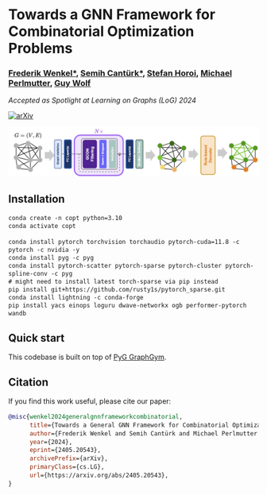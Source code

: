 # Towards a GNN Framework for Combinatorial Optimization Problems

### [Frederik Wenkel*](https://wenkelf.github.io/), [Semih Cantürk*](https://semihcanturk.github.io/), [Stefan Horoi](https://shoroi.github.io/), [Michael Perlmutter](https://sites.google.com/view/perlmutma/home), [Guy Wolf](https://guywolf.org/)

_Accepted as Spotlight at Learning on Graphs (LoG) 2024_

[![arXiv](https://img.shields.io/badge/arXiv-2405.20543-b31b1b.svg)](https://arxiv.org/abs/2405.20543)

![img](GCON.jpg)

## Installation

```
conda create -n copt python=3.10
conda activate copt

conda install pytorch torchvision torchaudio pytorch-cuda=11.8 -c pytorch -c nvidia -y
conda install pyg -c pyg
conda install pytorch-scatter pytorch-sparse pytorch-cluster pytorch-spline-conv -c pyg
# might need to install latest torch-sparse via pip instead
pip install git+https://github.com/rusty1s/pytorch_sparse.git
conda install lightning -c conda-forge
pip install yacs einops loguru dwave-networkx ogb performer-pytorch wandb
```

## Quick start

This codebase is built on top of [PyG GraphGym](https://pytorch-geometric.readthedocs.io/en/2.0.0/notes/graphgym.html).

## Citation

If you find this work useful, please cite our paper:

```bibtex
@misc{wenkel2024generalgnnframeworkcombinatorial,
      title={Towards a General GNN Framework for Combinatorial Optimization}, 
      author={Frederik Wenkel and Semih Cantürk and Michael Perlmutter and Guy Wolf},
      year={2024},
      eprint={2405.20543},
      archivePrefix={arXiv},
      primaryClass={cs.LG},
      url={https://arxiv.org/abs/2405.20543}, 
}
```